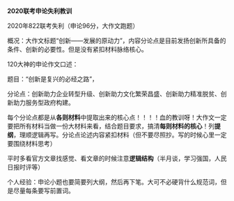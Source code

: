 









**2020联考申论失利教训**

2020年822联考失利（申论96分，大作文跑题）

概况：大作文标题“创新——发展的原动力”，内容分论点是目前发扬创新所具备的条件、创新的必要性。但是没有紧扣材料脉络核心。

120大神的申论作文口述：

题目：“创新是复兴的必经之路”，

分论点：创新助力企业转型升级、创新助力文化繁荣昌盛、创新助力精准脱贫、创新助力服务型政府构建。

每个分论点都是从**各则材料**中提取出来的核心点！！！！血的教训呀！大作文一定要把所有材料当做一份大材料来看，结合题目要求，搞清**每则材料的核心**！列**提纲**，理顺逻辑再写。分论点论述内容紧扣材料（但不要尽照抄。写的时候心里一定要围绕材料思考）

平时多看官方文章找感觉、看文章的时候注意**逻辑结构**（半月谈，学习强国，人民日报时评等）





个人经验：申论小题也要简要列大纲，然后再下笔。大可不必硬背什么规范词，但是尽量每条要写前置词。







